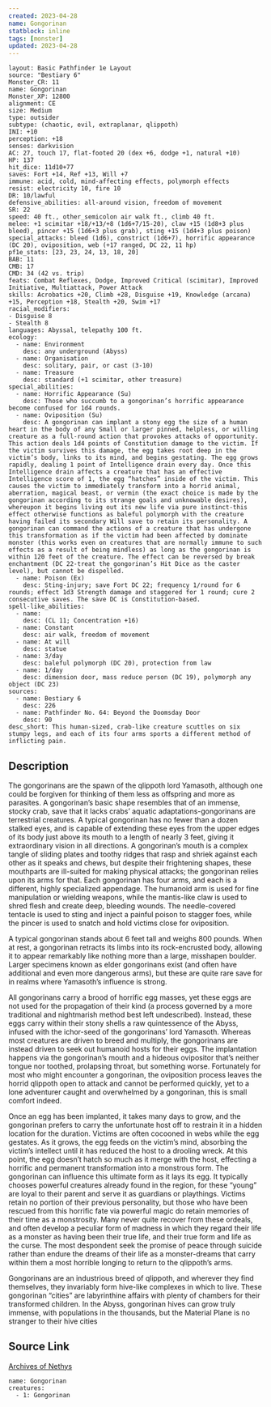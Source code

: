 ```yaml
---
created: 2023-04-28
name: Gongorinan
statblock: inline
tags: [monster]
updated: 2023-04-28
---
```

```statblock
layout: Basic Pathfinder 1e Layout
source: "Bestiary 6"
Monster_CR: 11
name: Gongorinan
Monster_XP: 12800
alignment: CE
size: Medium
type: outsider
subtype: (chaotic, evil, extraplanar, qlippoth)
INI: +10
perception: +18
senses: darkvision
AC: 27, touch 17, flat-footed 20 (dex +6, dodge +1, natural +10)
HP: 137
hit_dice: 11d10+77
saves: Fort +14, Ref +13, Will +7
immune: acid, cold, mind-affecting effects, polymorph effects
resist: electricity 10, fire 10
DR: 10/lawful
defensive_abilities: all-around vision, freedom of movement
SR: 22
speed: 40 ft., other_semicolon air walk ft., climb 40 ft.
melee: +1 scimitar +18/+13/+8 (1d6+7/15-20), claw +15 (1d8+3 plus bleed), pincer +15 (1d6+3 plus grab), sting +15 (1d4+3 plus poison)
special_attacks: bleed (1d6), constrict (1d6+7), horrific appearance (DC 20), oviposition, web (+17 ranged, DC 22, 11 hp)
pf1e_stats: [23, 23, 24, 13, 18, 20]
BAB: 11
CMB: 17
CMD: 34 (42 vs. trip)
feats: Combat Reflexes, Dodge, Improved Critical (scimitar), Improved Initiative, Multiattack, Power Attack
skills: Acrobatics +20, Climb +28, Disguise +19, Knowledge (arcana) +15, Perception +18, Stealth +20, Swim +17
racial_modifiers:
- Disguise 8
- Stealth 8
languages: Abyssal, telepathy 100 ft.
ecology:
  - name: Environment
    desc: any underground (Abyss)
  - name: Organisation
    desc: solitary, pair, or cast (3-10)
  - name: Treasure
    desc: standard (+1 scimitar, other treasure)
special_abilities:
  - name: Horrific Appearance (Su)
    desc: Those who succumb to a gongorinan’s horrific appearance become confused for 1d4 rounds.
  - name: Oviposition (Su)
    desc: A gongorinan can implant a stony egg the size of a human heart in the body of any Small or larger pinned, helpless, or willing creature as a full-round action that provokes attacks of opportunity. This action deals 1d4 points of Constitution damage to the victim. If the victim survives this damage, the egg takes root deep in the victim’s body, links to its mind, and begins gestating. The egg grows rapidly, dealing 1 point of Intelligence drain every day. Once this Intelligence drain affects a creature that has an effective Intelligence score of 1, the egg “hatches” inside of the victim. This causes the victim to immediately transform into a horrid animal, aberration, magical beast, or vermin (the exact choice is made by the gongorinan according to its strange goals and unknowable desires), whereupon it begins living out its new life via pure instinct-this effect otherwise functions as baleful polymorph with the creature having failed its secondary Will save to retain its personality. A gongorinan can command the actions of a creature that has undergone this transformation as if the victim had been affected by dominate monster (this works even on creatures that are normally immune to such effects as a result of being mindless) as long as the gongorinan is within 120 feet of the creature. The effect can be reversed by break enchantment (DC 22-treat the gongorinan’s Hit Dice as the caster level), but cannot be dispelled.
  - name: Poison (Ex)
    desc: Sting-injury; save Fort DC 22; frequency 1/round for 6 rounds; effect 1d3 Strength damage and staggered for 1 round; cure 2 consecutive saves. The save DC is Constitution-based.
spell-like_abilities:
  - name:
    desc: (CL 11; Concentration +16)
  - name: Constant
    desc: air walk, freedom of movement
  - name: At will
    desc: statue
  - name: 3/day
    desc: baleful polymorph (DC 20), protection from law
  - name: 1/day
    desc: dimension door, mass reduce person (DC 19), polymorph any object (DC 23)
sources:
  - name: Bestiary 6
    desc: 226
  - name: Pathfinder No. 64: Beyond the Doomsday Door
    desc: 90
desc_short: This human-sized, crab-like creature scuttles on six stumpy legs, and each of its four arms sports a different method of inflicting pain.
```
## Description
The gongorinans are the spawn of the qlippoth lord Yamasoth, although one could be forgiven for thinking of them less as offspring and more as parasites. A gongorinan’s basic shape resembles that of an immense, stocky crab, save that it lacks crabs’ aquatic adaptations-gongorinans are terrestrial creatures. A typical gongorinan has no fewer than a dozen stalked eyes, and is capable of extending these eyes from the upper edges of its body just above its mouth to a length of nearly 3 feet, giving it extraordinary vision in all directions. A gongorinan’s mouth is a complex tangle of sliding plates and toothy ridges that rasp and shriek against each other as it speaks and chews, but despite their frightening shapes, these mouthparts are ill-suited for making physical attacks; the gongorinan relies upon its arms for that. Each gongorinan has four arms, and each is a different, highly specialized appendage. The humanoid arm is used for fine manipulation or wielding weapons, while the mantis-like claw is used to shred flesh and create deep, bleeding wounds. The needle-covered tentacle is used to sting and inject a painful poison to stagger foes, while the pincer is used to snatch and hold victims close for oviposition. 

A typical gongorinan stands about 6 feet tall and weighs 800 pounds. When at rest, a gongorinan retracts its limbs into its rock-encrusted body, allowing it to appear remarkably like nothing more than a large, misshapen boulder. Larger specimens known as elder gongorinans exist (and often have additional and even more dangerous arms), but these are quite rare save for in realms where Yamasoth’s influence is strong. 

All gongorinans carry a brood of horrific egg masses, yet these eggs are not used for the propagation of their kind (a process governed by a more traditional and nightmarish method best left undescribed). Instead, these eggs carry within their stony shells a raw quintessence of the Abyss, infused with the ichor-seed of the gongorinans’ lord Yamasoth. Whereas most creatures are driven to breed and multiply, the gongorinans are instead driven to seek out humanoid hosts for their eggs. The implantation happens via the gongorinan’s mouth and a hideous ovipositor that’s neither tongue nor toothed, prolapsing throat, but something worse. Fortunately for most who might encounter a gongorinan, the oviposition process leaves the horrid qlippoth open to attack and cannot be performed quickly, yet to a lone adventurer caught and overwhelmed by a gongorinan, this is small comfort indeed. 

Once an egg has been implanted, it takes many days to grow, and the gongorinan prefers to carry the unfortunate host off to restrain it in a hidden location for the duration. Victims are often cocooned in webs while the egg gestates. As it grows, the egg feeds on the victim’s mind, absorbing the victim’s intellect until it has reduced the host to a drooling wreck. At this point, the egg doesn’t hatch so much as it merge with the host, effecting a horrific and permanent transformation into a monstrous form. The gongorinan can influence this ultimate form as it lays its egg. It typically chooses powerful creatures already found in the region, for these “young” are loyal to their parent and serve it as guardians or playthings. Victims retain no portion of their previous personality, but those who have been rescued from this horrific fate via powerful magic do retain memories of their time as a monstrosity. Many never quite recover from these ordeals, and often develop a peculiar form of madness in which they regard their life as a monster as having been their true life, and their true form and life as the curse. The most despondent seek the promise of peace through suicide rather than endure the dreams of their life as a monster-dreams that carry within them a most horrible longing to return to the qlippoth’s arms. 

Gongorinans are an industrious breed of qlippoth, and wherever they find themselves, they invariably form hive-like complexes in which to live. These gongorinan “cities” are labyrinthine affairs with plenty of chambers for their transformed children. In the Abyss, gongorinan hives can grow truly immense, with populations in the thousands, but the Material Plane is no stranger to their hive cities
## Source Link
[Archives of Nethys](https://aonprd.com/MonsterDisplay.aspx?ItemName=Gongorinan)
```encounter-table
name: Gongorinan
creatures:
  - 1: Gongorinan
```
